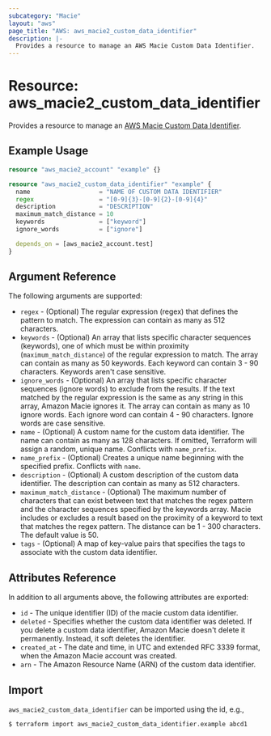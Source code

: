 ```yaml
---
subcategory: "Macie"
layout: "aws"
page_title: "AWS: aws_macie2_custom_data_identifier"
description: |-
  Provides a resource to manage an AWS Macie Custom Data Identifier.
---
```


# Resource: aws_macie2_custom_data_identifier

Provides a resource to manage an [AWS Macie Custom Data Identifier](https://docs.aws.amazon.com/macie/latest/APIReference/custom-data-identifiers-id.html).

## Example Usage

```terraform
resource "aws_macie2_account" "example" {}

resource "aws_macie2_custom_data_identifier" "example" {
  name                   = "NAME OF CUSTOM DATA IDENTIFIER"
  regex                  = "[0-9]{3}-[0-9]{2}-[0-9]{4}"
  description            = "DESCRIPTION"
  maximum_match_distance = 10
  keywords               = ["keyword"]
  ignore_words           = ["ignore"]

  depends_on = [aws_macie2_account.test]
}
```

## Argument Reference

The following arguments are supported:

* `regex` - (Optional) The regular expression (regex) that defines the pattern to match. The expression can contain as many as 512 characters.
* `keywords` -  (Optional) An array that lists specific character sequences (keywords), one of which must be within proximity (`maximum_match_distance`) of the regular expression to match. The array can contain as many as 50 keywords. Each keyword can contain 3 - 90 characters. Keywords aren't case sensitive.
* `ignore_words` - (Optional) An array that lists specific character sequences (ignore words) to exclude from the results. If the text matched by the regular expression is the same as any string in this array, Amazon Macie ignores it. The array can contain as many as 10 ignore words. Each ignore word can contain 4 - 90 characters. Ignore words are case sensitive.
* `name` - (Optional) A custom name for the custom data identifier. The name can contain as many as 128 characters. If omitted, Terraform will assign a random, unique name. Conflicts with `name_prefix`.
* `name_prefix` -  (Optional) Creates a unique name beginning with the specified prefix. Conflicts with `name`.
* `description` - (Optional) A custom description of the custom data identifier. The description can contain as many as 512 characters.
* `maximum_match_distance` - (Optional) The maximum number of characters that can exist between text that matches the regex pattern and the character sequences specified by the keywords array. Macie includes or excludes a result based on the proximity of a keyword to text that matches the regex pattern. The distance can be 1 - 300 characters. The default value is 50.
* `tags` - (Optional) A map of key-value pairs that specifies the tags to associate with the custom data identifier.

## Attributes Reference

In addition to all arguments above, the following attributes are exported:

* `id` - The unique identifier (ID) of the macie custom data identifier.
* `deleted` - Specifies whether the custom data identifier was deleted. If you delete a custom data identifier, Amazon Macie doesn't delete it permanently. Instead, it soft deletes the identifier.
* `created_at` - The date and time, in UTC and extended RFC 3339 format, when the Amazon Macie account was created.
* `arn` - The Amazon Resource Name (ARN) of the custom data identifier.

## Import

`aws_macie2_custom_data_identifier` can be imported using the id, e.g.,

```
$ terraform import aws_macie2_custom_data_identifier.example abcd1
```

<!-- cache-key: cdktf-0.17.0-pre.15 input-9c143926b82392f3574c62b3911c2eb5274cffd1a7a1a3f60ede49ee1df604c0 -->